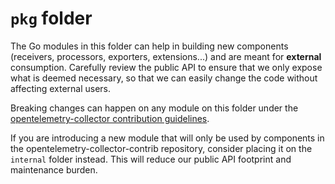 # `pkg` folder

The Go modules in this folder can help in building new components (receivers, processors, exporters, extensions...) and are meant for **external** consumption.
Carefully review the public API to ensure that we only expose what is deemed necessary, so that we can easily change the code without affecting external users.

Breaking changes can happen on any module on this folder under the [opentelemetry-collector contribution guidelines](https://github.com/open-telemetry/opentelemetry-collector/blob/main/CONTRIBUTING.md#breaking-changes).

If you are introducing a new module that will only be used by components in the opentelemetry-collector-contrib repository, consider placing it on the `internal` folder instead.
This will reduce our public API footprint and maintenance burden.
